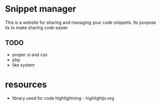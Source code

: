# Snippet manager
This is a website for sharing and managing your code snippets.
Its purpose its to make sharing code easier

## TODO
* proper ui and css
* php
* like system

# resources
* library used for code highlightning - highlightjs.org